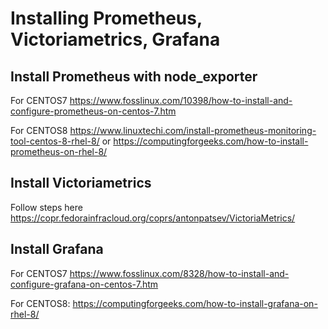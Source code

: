 # Installing Prometheus, Victoriametrics, Grafana

## Install Prometheus with node_exporter

For CENTOS7
https://www.fosslinux.com/10398/how-to-install-and-configure-prometheus-on-centos-7.htm

For CENTOS8
https://www.linuxtechi.com/install-prometheus-monitoring-tool-centos-8-rhel-8/
or
https://computingforgeeks.com/how-to-install-prometheus-on-rhel-8/

## Install Victoriametrics

Follow steps here
https://copr.fedorainfracloud.org/coprs/antonpatsev/VictoriaMetrics/


## Install Grafana

For CENTOS7 https://www.fosslinux.com/8328/how-to-install-and-configure-grafana-on-centos-7.htm

For CENTOS8: https://computingforgeeks.com/how-to-install-grafana-on-rhel-8/
